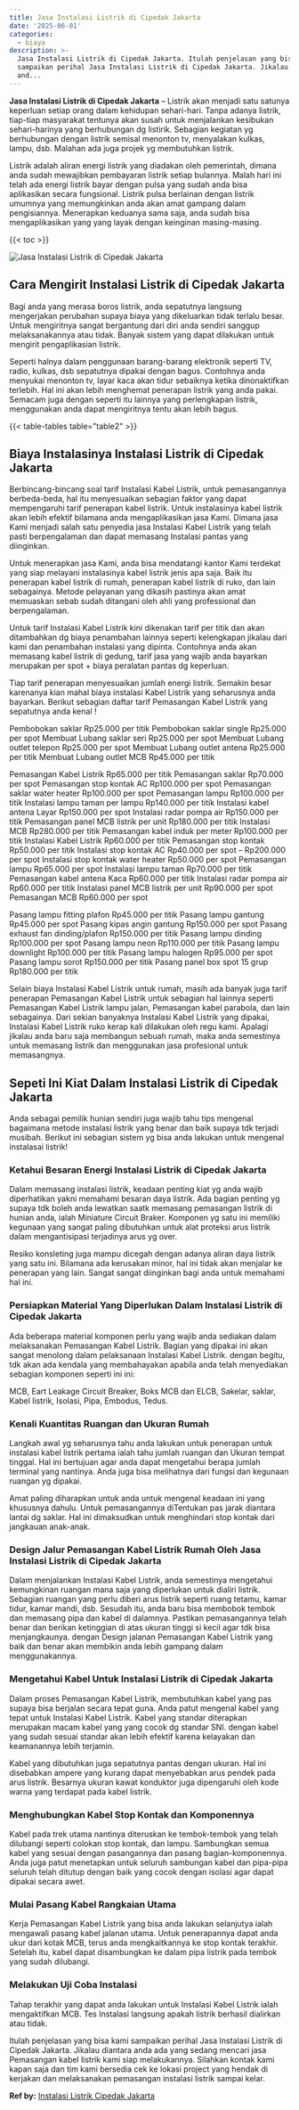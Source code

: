 ```yaml
---
title: Jasa Instalasi Listrik di Cipedak Jakarta
date: '2025-06-01'
categories:
  - biaya
description: >-
  Jasa Instalasi Listrik di Cipedak Jakarta. Itulah penjelasan yang bisa kami
  sampaikan perihal Jasa Instalasi Listrik di Cipedak Jakarta. Jikalau diantara
  and...
---
```


**Jasa Instalasi Listrik di Cipedak Jakarta** – Listrik akan menjadi satu satunya keperluan setiap orang dalam kehidupan sehari-hari. Tanpa adanya listrik, tiap-tiap masyarakat tentunya akan susah untuk menjalankan kesibukan sehari-harinya yang berhubungan dg listirik. Sebagian kegiatan yg berhubungan dengan listrik semisal menonton tv, menyalakan kulkas, lampu, dsb. Malahan ada juga projek yg membutuhkan listrik.

Listrik adalah aliran energi listrik yang diadakan oleh pemerintah, dimana anda sudah mewajibkan pembayaran listrik setiap bulannya. Malah hari ini telah ada energi listrik bayar dengan pulsa yang sudah anda bisa aplikasikan secara fungsional. Listrik pulsa berlainan dengan listrik umumnya yang memungkinkan anda akan amat gampang dalam pengisiannya. Menerapkan keduanya sama saja, anda sudah bisa mengaplikasikan yang yang layak dengan keinginan masing-masing.

{{< toc >}}

![Jasa Instalasi Listrik di Cipedak Jakarta](/images/instalasi-listrik-murah02.png)

## Cara Mengirit Instalasi Listrik di Cipedak Jakarta

Bagi anda yang merasa boros listrik, anda sepatutnya langsung mengerjakan perubahan supaya biaya yang dikeluarkan tidak terlalu besar. Untuk mengiritnya sangat bergantung dari diri anda sendiri sanggup melaksanakannya atau tidak. Banyak sistem yang dapat dilakukan untuk mengirit pengaplikasian listrik.

Seperti halnya dalam penggunaan barang-barang elektronik seperti TV, radio, kulkas, dsb sepatutnya dipakai dengan bagus. Contohnya anda menyukai menonton tv, layar kaca akan tidur sebaiknya ketika dinonaktifkan terlebih. Hal ini akan lebih menghemat penerapan listrik yang anda pakai. Semacam juga dengan seperti itu lainnya yang perlengkapan listrik, menggunakan anda dapat mengiritnya tentu akan lebih bagus.

{{< table-tables table="table2" >}}

## Biaya Instalasinya Instalasi Listrik di Cipedak Jakarta

Berbincang-bincang soal tarif Instalasi Kabel Listrik, untuk pemasangannya berbeda-beda, hal itu menyesuaikan sebagian faktor yang dapat mempengaruhi tarif penerapan kabel listrik. Untuk instalasinya kabel listrik akan lebih efektif bilamana anda mengaplikasikan jasa Kami. Dimana jasa Kami menjadi salah satu penyedia jasa Instalasi Kabel Listrik yang telah pasti berpengalaman dan dapat memasang Instalasi pantas yang diinginkan.

Untuk menerapkan jasa Kami, anda bisa mendatangi kantor Kami terdekat yang siap melayani instalasinya kabel listrik jenis apa saja. Baik itu penerapan kabel listrik di rumah, penerapan kabel listrik di ruko, dan lain sebagainya. Metode pelayanan yang dikasih pastinya akan amat memuaskan sebab sudah ditangani oleh ahli yang professional dan berpengalaman.

Untuk tarif Instalasi Kabel Listrik kini dikenakan tarif per titik dan akan ditambahkan dg biaya penambahan lainnya seperti kelengkapan jikalau dari kami dan penambahan instalasi yang dipinta. Contohnya anda akan memasang kabel listrik di gedung, tarif jasa yang wajib anda bayarkan merupakan per spot + biaya peralatan pantas dg keperluan.

Tiap tarif penerapan menyesuaikan jumlah energi listrik. Semakin besar karenanya kian mahal biaya instalasi Kabel Listrik yang seharusnya anda bayarkan. Berikut sebagian daftar tarif Pemasangan Kabel Listrik yang sepatutnya anda kenal !

Pembobokan saklar Rp25.000 per titik Pembobokan saklar single Rp25.000 per spot Membuat Lubang saklar seri Rp25.000 per spot Membuat Lubang outlet telepon Rp25.000 per spot Membuat Lubang outlet antena Rp25.000 per titik Membuat Lubang outlet MCB Rp45.000 per titik

Pemasangan Kabel Listrik Rp65.000 per titik Pemasangan saklar Rp70.000 per spot Pemasangan stop kontak AC Rp100.000 per spot Pemasangan saklar water heater Rp100.000 per spot Pemasangan lampu Rp100.000 per titik Instalasi lampu taman per lampu Rp140.000 per titik Instalasi kabel antena Layar Rp150.000 per spot Instalasi radar pompa air Rp150.000 per titik Pemasangan panel MCB listrik per unit Rp180.000 per titik Instalasi MCB Rp280.000 per titik Pemasangan kabel induk per meter Rp100.000 per titik Instalasi Kabel Listrik Rp60.000 per titik Pemasangan stop kontak Rp50.000 per titik Instalasi stop kontak AC Rp40.000 per spot – Rp200.000 per spot Instalasi stop kontak water heater Rp50.000 per spot Pemasangan lampu Rp65.000 per spot Instalasi lampu taman Rp70.000 per titik Pemasangan kabel antena Kaca Rp60.000 per titik Instalasi radar pompa air Rp60.000 per titik Instalasi panel MCB listrik per unit Rp90.000 per spot Pemasangan MCB Rp60.000 per spot

Pasang lampu fitting plafon Rp45.000 per titik Pasang lampu gantung Rp45.000 per spot Pasang kipas angin gantung Rp150.000 per spot Pasang exhaust fan dinding/plafon Rp150.000 per titik Pasang lampu dinding Rp100.000 per spot Pasang lampu neon Rp110.000 per titik Pasang lampu downlight Rp100.000 per titik Pasang lampu halogen Rp95.000 per spot Pasang lampu sorot Rp150.000 per titik Pasang panel box spot 15 grup Rp180.000 per titik

Selain biaya Instalasi Kabel Listrik untuk rumah, masih ada banyak juga tarif penerapan Pemasangan Kabel Listrik untuk sebagian hal lainnya seperti Pemasangan Kabel Listrik lampu jalan, Pemasangan kabel parabola, dan lain sebagainya. Dari sekian banyaknya Instalasi Kabel Listrik yang dipakai, Instalasi Kabel Listrik ruko kerap kali dilakukan oleh regu kami. Apalagi jikalau anda baru saja membangun sebuah rumah, maka anda semestinya untuk memasang listrik dan menggunakan jasa profesional untuk memasangnya.

## Sepeti Ini Kiat Dalam Instalasi Listrik di Cipedak Jakarta


Anda sebagai pemilik hunian sendiri juga wajib tahu tips mengenal bagaimana metode instalasi listrik yang benar dan baik supaya tdk terjadi musibah. Berikut ini sebagian sistem yg bisa anda lakukan untuk mengenal instalasai listrik!

### Ketahui Besaran Energi Instalasi Listrik di Cipedak Jakarta

Dalam memasang instalasi listrik, keadaan penting kiat yg anda wajib diperhatikan yakni memahami besaran daya listrik. Ada bagian penting yg supaya tdk boleh anda lewatkan saatk memasang pemasangan listrik di hunian anda, ialah Miniature Circuit Braker. Komponen yg satu ini memiliki kegunaan yang sangat paling dibutuhkan untuk alat proteksi arus listrik dalam mengantisipasi terjadinya arus yg over.

Resiko konsleting juga mampu dicegah dengan adanya aliran daya listrik yang satu ini. Bilamana ada kerusakan minor, hal ini tidak akan menjalar ke penerapan yang lain. Sangat sangat diinginkan bagi anda untuk memahami hal ini.

### Persiapkan Material Yang Diperlukan Dalam Instalasi Listrik di Cipedak Jakarta

Ada beberapa material komponen perlu yang wajib anda sediakan dalam melaksanakan Pemasangan Kabel Listrik. Bagian yang dipakai ini akan sangat menolong dalam pelaksanaan Instalasi Kabel Listrik. dengan begitu, tdk akan ada kendala yang membahayakan apabila anda telah menyediakan sebagian komponen seperti ini ini:

MCB, Eart Leakage Circuit Breaker, Boks MCB dan ELCB, Sakelar, saklar, Kabel listrik, Isolasi, Pipa, Embodus, Tedus.

### Kenali Kuantitas Ruangan dan Ukuran Rumah

Langkah awal yg seharusnya tahu anda lakukan untuk penerapan untuk instalasi kabel listrik pertama ialah tahu jumlah ruangan dan Ukuran tempat tinggal. Hal ini bertujuan agar anda dapat mengetahui berapa jumlah terminal yang nantinya. Anda juga bisa melihatnya dari fungsi dan kegunaan ruangan yg dipakai.

Amat paling diharapkan untuk anda untuk mengenal keadaan ini yang khususnya dahulu. Untuk pemasangannya diTentukan pas jarak diantara lantai dg saklar. Hal ini dimaksudkan untuk menghindari stop kontak dari jangkauan anak-anak.

### Design Jalur Pemasangan Kabel Listrik Rumah Oleh Jasa Instalasi Listrik di Cipedak Jakarta

Dalam menjalankan Instalasi Kabel Listrik, anda semestinya mengetahui kemungkinan ruangan mana saja yang diperlukan untuk dialiri listrik. Sebagian ruangan yang perlu diberi arus listrik seperti ruang tetamu, kamar tidur, kamar mandi, dsb. Sesudah itu, anda baru bisa membobok tembok dan memasang pipa dan kabel di dalamnya. Pastikan pemasangannya telah benar dan berikan ketinggian di atas ukuran tinggi si kecil agar tdk bisa menjangkaunya. dengan Design jalanan Pemasangan Kabel Listrik yang baik dan benar akan membikin anda lebih gampang dalam menggunakannya.

### Mengetahui Kabel Untuk Instalasi Listrik di Cipedak Jakarta

Dalam proses Pemasangan Kabel Listrik, membutuhkan kabel yang pas supaya bisa berjalan secara tepat guna. Anda patut mengenal kabel yang tepat untuk Instalasi Kabel Listrik. Kabel yang standar diterapkan merupakan macam kabel yang yang cocok dg standar SNI. dengan kabel yang sudah sesuai standar akan lebih efektif karena kelayakan dan keamanannya lebih terjamin.

Kabel yang dibutuhkan juga sepatutnya pantas dengan ukuran. Hal ini disebabkan ampere yang kurang dapat menyebabkan arus pendek pada arus listrik. Besarnya ukuran kawat konduktor juga dipengaruhi oleh kode warna yang terdapat pada kabel listrik.

### Menghubungkan Kabel Stop Kontak dan Komponennya

Kabel pada trek utama nantinya diteruskan ke tembok-tembok yang telah dilubangi seperti colokan stop kontak, dan lampu. Sambungkan semua kabel yang sesuai dengan pasangannya dan pasang bagian-komponennya. Anda juga patut menetapkan untuk seluruh sambungan kabel dan pipa-pipa seluruh telah ditutup dengan baik yang cocok dengan isolasi agar dapat dipakai secara awet.

### Mulai Pasang Kabel Rangkaian Utama

Kerja Pemasangan Kabel Listrik yang bisa anda lakukan selanjutya ialah mengawali pasang kabel jalanan utama. Untuk penerapannya dapat anda ukur dari kotak MCB, terus anda mengkaitkannya ke stop kontak terakhir. Setelah itu, kabel dapat disambungkan ke dalam pipa listrik pada tembok yang sudah dilubangi.

### Melakukan Uji Coba Instalasi

Tahap terakhir yang dapat anda lakukan untuk Instalasi Kabel Listrik ialah mengaktifkan MCB. Tes Instalasi langsung apakah listrik berhasil dialirkan atau tidak.

Itulah penjelasan yang bisa kami sampaikan perihal Jasa Instalasi Listrik di Cipedak Jakarta. Jikalau diantara anda ada yang sedang mencari jasa Pemasangan kabel listrik kami siap melakukannya. Silahkan kontak kami kapan saja dan tim kami bersedia cek ke lokasi project yang hendak di kerjakan dan melaksanakan pemasangan instalasi listrik sampai kelar.

**Ref by:** [Instalasi Listrik Cipedak Jakarta](https://id.wikipedia.org/wiki/Instalasi)
